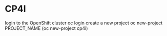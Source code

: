 # CP4I

login to the OpenShift cluster oc login
create a new project oc new-project PROJECT_NAME (oc new-project cp4i)

